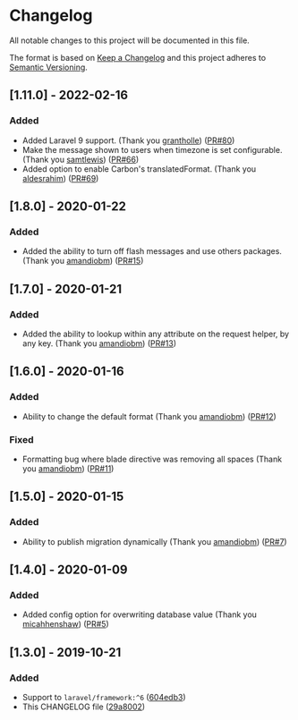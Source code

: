 # Changelog
All notable changes to this project will be documented in this file.

The format is based on [Keep a Changelog](http://keepachangelog.com/)
and this project adheres to [Semantic Versioning](http://semver.org/).

## [1.11.0] - 2022-02-16
### Added
- Added Laravel 9 support. (Thank you [grantholle](https://github.com/grantholle)) ([PR#80](https://github.com/jamesmills/laravel-timezone/pull/80))
- Make the message shown to users when timezone is set configurable. (Thank you [samtlewis](https://github.com/samtlewis)) ([PR#66](https://github.com/jamesmills/laravel-timezone/pull/66))
- Added option to enable Carbon's translatedFormat. (Thank you [aldesrahim](https://github.com/aldesrahim)) ([PR#69](https://github.com/jamesmills/laravel-timezone/pull/69))


## [1.8.0] - 2020-01-22
### Added
- Added the ability to turn off flash messages and use others packages. (Thank you [amandiobm](https://github.com/amandiobm)) ([PR#15](https://github.com/jamesmills/laravel-timezone/pull/15))

## [1.7.0] - 2020-01-21
### Added
- Added the ability to lookup within any attribute on the request helper, by any key. (Thank you [amandiobm](https://github.com/amandiobm)) ([PR#13](https://github.com/jamesmills/laravel-timezone/pull/13))

## [1.6.0] - 2020-01-16
### Added
- Ability to change the default format (Thank you [amandiobm](https://github.com/amandiobm)) ([PR#12](https://github.com/jamesmills/laravel-timezone/pull/12))
### Fixed
- Formatting bug where blade directive was removing all spaces (Thank you [amandiobm](https://github.com/amandiobm)) ([PR#11](https://github.com/jamesmills/laravel-timezone/pull/11))

## [1.5.0] - 2020-01-15
### Added
- Ability to publish migration dynamically (Thank you [amandiobm](https://github.com/amandiobm)) ([PR#7](https://github.com/jamesmills/laravel-timezone/pull/7))

## [1.4.0] - 2020-01-09
### Added
- Added config option for overwriting database value (Thank you [micahhenshaw](https://github.com/micahhenshaw)) ([PR#5](https://github.com/jamesmills/laravel-timezone/pull/5))

## [1.3.0] - 2019-10-21
### Added
- Support to `laravel/framework:^6` ([604edb3](https://github.com/jamesmills/laravel-timezone/commit/604edb350bbf12f042b40bc0f0c7effd4a46bfe7))
- This CHANGELOG file ([29a8002](https://github.com/jamesmills/laravel-timezone/commit/29a800262c159f31fed0b52d79c9f2a41d871b6d))